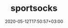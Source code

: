 ---
title: "sportsocks"
date: 2020-05-12T17:50:57+03:00
draft: false
description: This is the info About Pge
layout: "archive_video"
type: "archive_video"
url: /sportsocks
---